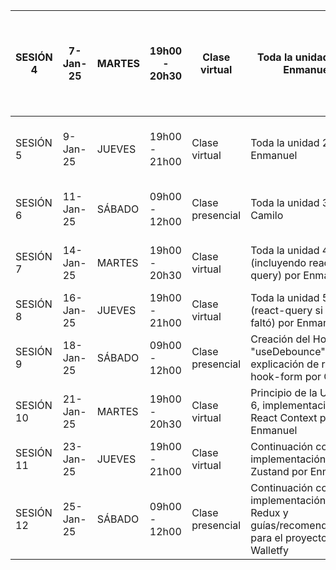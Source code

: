| SESIÓN 4  |  7-Jan-25  |  MARTES |  19h00 - 20h30 |  Clase virtual    | Toda la unidad 1 por Enmanuel                                                                | Extra: Investigar sobre renderizado condicional y realizar cambios solicitados |
|-----------|------------|---------|----------------|-------------------|----------------------------------------------------------------------------------------------|--------------------------------------------------------------------------------|
| SESIÓN 5  |  9-Jan-25  |  JUEVES |  19h00 - 21h00 |  Clase virtual    | Toda la unidad 2 por Enmanuel                                                                | Extra: Investigar sobre Route Desing Patterns                                  |
| SESIÓN 6  |  11-Jan-25 |  SÁBADO |  09h00 - 12h00 |  Clase presencial | Toda la unidad 3 por Camilo                                                                  | Extra: Realizar cambios solicitados                                            |
| SESIÓN 7  |  14-Jan-25 |  MARTES |  19h00 - 20h30 |  Clase virtual    | Toda la unidad 4 (incluyendo react-query) por Enmanuel                                                                | Extra: Realizar cambios solicitados                                            |
| SESIÓN 8  |  16-Jan-25 |  JUEVES |  19h00 - 21h00 |  Clase virtual    | Toda la unidad 5 (react-query si es que faltó) por Enmanuel                                                                |                                                                                |
| SESIÓN 9  |  18-Jan-25 |  SÁBADO |  09h00 - 12h00 |  Clase presencial | Creación del Hook "useDebounce" y explicación de react-hook-form por Camilo.                     |                                                                                |
| SESIÓN 10 |  21-Jan-25 |  MARTES |  19h00 - 20h30 |  Clase virtual    | Principio de la Unidad 6, implementación de React Context por Enmanuel                       |                                                                                |
| SESIÓN 11 |  23-Jan-25 |  JUEVES |  19h00 - 21h00 |  Clase virtual    | Continuación con implementación de Zustand por Enmanuel                                        |                                                                                |
| SESIÓN 12 |  25-Jan-25 |  SÁBADO |  09h00 - 12h00 |  Clase presencial | Continuación con implementación de Redux y guías/recomendaciones para el proyecto Walletfy |                                                                                |